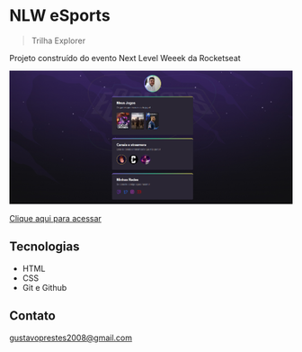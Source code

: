 # NLW eSports 

> Trilha Explorer

Projeto construído do evento Next Level Weeek da Rocketseat

![preview](./.github/preview.png)

[Clique aqui para acessar](https://gustavoprestess.github.io/NLW-Esports/)

## Tecnologias 

- HTML
- CSS
- Git e Github

## Contato

gustavoprestes2008@gmail.com